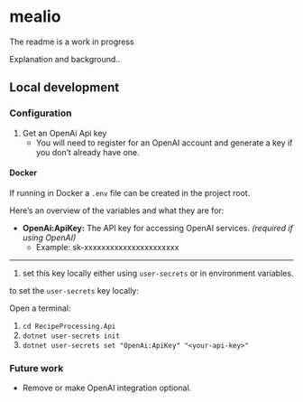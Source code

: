 # mealio

The readme is a work in progress

Explanation and background..

## Local development

### Configuration

1. Get an OpenAi Api key
   - You will need to register for an OpenAI account and generate a key if you don’t already have one.

#### Docker

If running in Docker a `.env` file can be created in the project root.

Here’s an overview of the variables and what they are for:

- **OpenAi:ApiKey:** The API key for accessing OpenAI services. _(required if using OpenAI)_
  - Example: sk-xxxxxxxxxxxxxxxxxxxxxx

---

1. set this key locally either using `user-secrets` or in environment variables.

to set the `user-secrets` key locally:

Open a terminal:

1.  `cd RecipeProcessing.Api`
2.  `dotnet user-secrets init`
3.  `dotnet user-secrets set "OpenAi:ApiKey" "<your-api-key>"`

### Future work

- Remove or make OpenAI integration optional.
